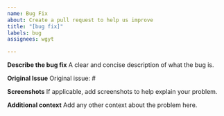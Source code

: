 ```yaml
---
name: Bug Fix
about: Create a pull request to help us improve
title: "[bug fix]"
labels: bug
assignees: wgyt

---
```


**Describe the bug fix**
A clear and concise description of what the bug is.

**Original Issue**
Original issue: #

**Screenshots**
If applicable, add screenshots to help explain your problem.

**Additional context**
Add any other context about the problem here.
